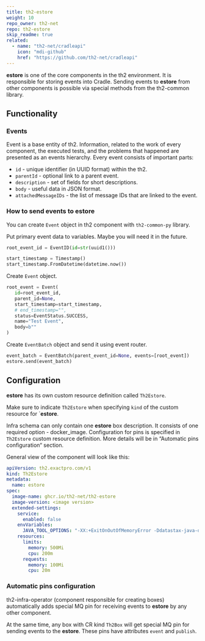 ```yaml
---
title: th2-estore
weight: 10
repo_owner: th2-net
repo: th2-estore
skip_readme: true
related:
  - name: "th2-net/cradleapi"
    icon: "mdi-github"
    href: "https://github.com/th2-net/cradleapi"
---
```


**estore** is one of the core components in the th2 environment. 
It is responsible for storing events into <term term="Cradle">Cradle</term>. 
Sending events to **estore** from other components is possible via special methods from the <term term="th2-common">th2-common</term> library.

<!--more-->

## Functionality

### Events

Event is a base entity of th2. 
Information, related to the work of every component, the executed tests, and the problems that happened are presented as an events hierarchy. 
Every event consists of important parts:

- `id` - unique identifier (in UUID format) within the th2.
- `parentId` - optional link to a parent event.
- `description` - set of fields for short descriptions.
- `body` - useful data in JSON format.
- `attachedMessageIDs` - the list of message IDs that are linked to the event.

### How to send events to estore

You can create `Event` object in th2 component with `th2-common-py` library.

Put primary event data to variables. Maybe you will need it in the future.

```py
root_event_id = EventID(id=str(uuid1()))

start_timestamp = Timestamp()
start_timestamp.FromDatetime(datetime.now())
```

Create `Event` object.

```py
root_event = Event(
   id=root_event_id,
   parent_id=None,
   start_timestamp=start_timestamp,
   # end_timestamp="",
   status=EventStatus.SUCCESS,
   name="Test Event",
   body=b""
)
```

Create `EventBatch` object and send it using event router.

```py
event_batch = EventBatch(parent_event_id=None, events=[root_event])
estore.send(event_batch)
```

## Configuration

**estore** has its own <term term="Custom resource">custom resource</term> definition called `Th2Estore`. 

<notice note>

Make sure to indicate `Th2Estore` when specifying `kind` of the <term term="Custom resource">custom resource</term> for `**estore**.

</notice>

Infra schema can only contain one **estore** box description. 
It consists of one required option - <term term="Docker Image">docker_image</term>. 
Configuration for <term term="pin">pins</term>  is specified in `Th2Estore` <term term="Custom resource">custom resource</term> definition. 
More details will be in “Automatic <term term="pin">pins</term>  configuration“ section.

General view of the component will look like this: 

```yaml
apiVersion: th2.exactpro.com/v1
kind: Th2Estore
metadata:
  name: estore
spec:
  image-name: ghcr.io/th2-net/th2-estore
  image-version: <image version>
  extended-settings:
    service:
      enabled: false
    envVariables:
      JAVA_TOOL_OPTIONS: "-XX:+ExitOnOutOfMemoryError -Ddatastax-java-driver.advanced.connection.init-query-timeout=\"5000 milliseconds\""
    resources:
      limits:
        memory: 500Mi
        cpu: 200m
      requests:
        memory: 100Mi
        cpu: 20m
```

### Automatic pins configuration

<term term="th2-infra-operator">th2-infra-operator</term> (component responsible for creating boxes) automatically adds special MQ <term term="pin">pin</term> for receiving events to **estore** by any other component.

At the same time, any box with <term term="Custom resource">CR</term> kind `Th2Box` will get special MQ <term term="pin">pin</term> for sending events to the **estore**. These <term term="pin">pins</term>  have attributes `event` and `publish`. 
